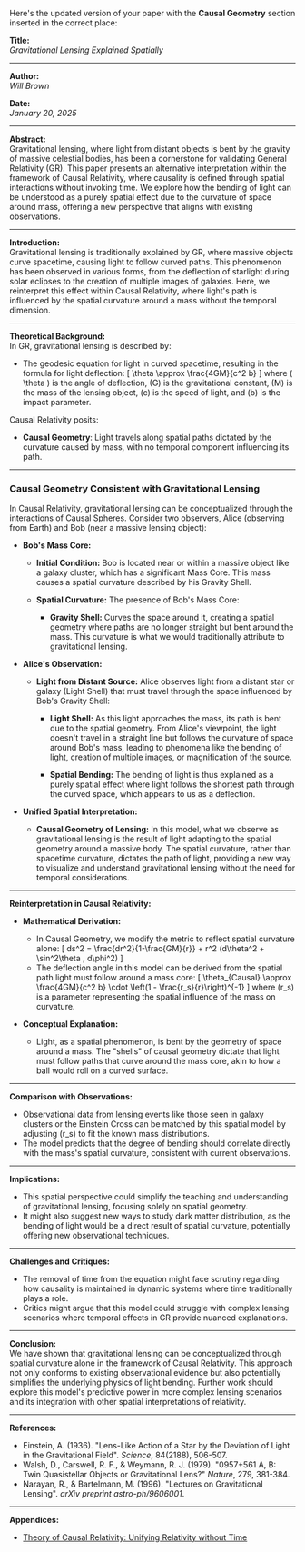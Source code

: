 Here's the updated version of your paper with the **Causal Geometry** section inserted in the correct place:

**Title:**  
*Gravitational Lensing Explained Spatially*

---

**Author:**  
*Will Brown*

**Date:**  
*January 20, 2025*

---

**Abstract:**  
Gravitational lensing, where light from distant objects is bent by the gravity of massive celestial bodies, has been a cornerstone for validating General Relativity (GR). This paper presents an alternative interpretation within the framework of Causal Relativity, where causality is defined through spatial interactions without invoking time. We explore how the bending of light can be understood as a purely spatial effect due to the curvature of space around mass, offering a new perspective that aligns with existing observations.

---

**Introduction:**  
Gravitational lensing is traditionally explained by GR, where massive objects curve spacetime, causing light to follow curved paths. This phenomenon has been observed in various forms, from the deflection of starlight during solar eclipses to the creation of multiple images of galaxies. Here, we reinterpret this effect within Causal Relativity, where light's path is influenced by the spatial curvature around a mass without the temporal dimension.

---

**Theoretical Background:**  
In GR, gravitational lensing is described by:
- The geodesic equation for light in curved spacetime, resulting in the formula for light deflection:
  \[
  \theta \approx \frac{4GM}{c^2 b}
  \]
  where \( \theta \) is the angle of deflection, \(G\) is the gravitational constant, \(M\) is the mass of the lensing object, \(c\) is the speed of light, and \(b\) is the impact parameter.

Causal Relativity posits:
- **Causal Geometry**: Light travels along spatial paths dictated by the curvature caused by mass, with no temporal component influencing its path.

---

### **Causal Geometry Consistent with Gravitational Lensing**

In Causal Relativity, gravitational lensing can be conceptualized through the interactions of Causal Spheres. Consider two observers, Alice (observing from Earth) and Bob (near a massive lensing object):

- **Bob's Mass Core:**

  - **Initial Condition:** Bob is located near or within a massive object like a galaxy cluster, which has a significant Mass Core. This mass causes a spatial curvature described by his Gravity Shell.

  - **Spatial Curvature:** The presence of Bob's Mass Core:

    - **Gravity Shell:** Curves the space around it, creating a spatial geometry where paths are no longer straight but bent around the mass. This curvature is what we would traditionally attribute to gravitational lensing.

- **Alice's Observation:**

  - **Light from Distant Source:** Alice observes light from a distant star or galaxy (Light Shell) that must travel through the space influenced by Bob's Gravity Shell:

    - **Light Shell:** As this light approaches the mass, its path is bent due to the spatial geometry. From Alice's viewpoint, the light doesn't travel in a straight line but follows the curvature of space around Bob's mass, leading to phenomena like the bending of light, creation of multiple images, or magnification of the source.

    - **Spatial Bending:** The bending of light is thus explained as a purely spatial effect where light follows the shortest path through the curved space, which appears to us as a deflection.

- **Unified Spatial Interpretation:**

  - **Causal Geometry of Lensing:** In this model, what we observe as gravitational lensing is the result of light adapting to the spatial geometry around a massive body. The spatial curvature, rather than spacetime curvature, dictates the path of light, providing a new way to visualize and understand gravitational lensing without the need for temporal considerations.

---

**Reinterpretation in Causal Relativity:**

- **Mathematical Derivation:**
  - In Causal Geometry, we modify the metric to reflect spatial curvature alone:
    \[
    ds^2 = \frac{dr^2}{1-\frac{GM}{r}} + r^2 (d\theta^2 + \sin^2\theta \, d\phi^2)
    \]
  - The deflection angle in this model can be derived from the spatial path light must follow around a mass core:
    \[
    \theta_{Causal} \approx \frac{4GM}{c^2 b} \cdot \left(1 - \frac{r_s}{r}\right)^{-1}
    \]
    where \(r_s\) is a parameter representing the spatial influence of the mass on curvature.

- **Conceptual Explanation:**
  - Light, as a spatial phenomenon, is bent by the geometry of space around a mass. The "shells" of causal geometry dictate that light must follow paths that curve around the mass core, akin to how a ball would roll on a curved surface.

---

**Comparison with Observations:**  
- Observational data from lensing events like those seen in galaxy clusters or the Einstein Cross can be matched by this spatial model by adjusting \(r_s\) to fit the known mass distributions.
- The model predicts that the degree of bending should correlate directly with the mass's spatial curvature, consistent with current observations.

---

**Implications:**  
- This spatial perspective could simplify the teaching and understanding of gravitational lensing, focusing solely on spatial geometry.
- It might also suggest new ways to study dark matter distribution, as the bending of light would be a direct result of spatial curvature, potentially offering new observational techniques.

---

**Challenges and Critiques:**  
- The removal of time from the equation might face scrutiny regarding how causality is maintained in dynamic systems where time traditionally plays a role.
- Critics might argue that this model could struggle with complex lensing scenarios where temporal effects in GR provide nuanced explanations.

---

**Conclusion:**  
We have shown that gravitational lensing can be conceptualized through spatial curvature alone in the framework of Causal Relativity. This approach not only conforms to existing observational evidence but also potentially simplifies the underlying physics of light bending. Further work should explore this model's predictive power in more complex lensing scenarios and its integration with other spatial interpretations of relativity.

---

**References:**  
- Einstein, A. (1936). "Lens-Like Action of a Star by the Deviation of Light in the Gravitational Field". *Science*, 84(2188), 506-507.
- Walsh, D., Carswell, R. F., & Weymann, R. J. (1979). "0957+561 A, B: Twin Quasistellar Objects or Gravitational Lens?" *Nature*, 279, 381-384.
- Narayan, R., & Bartelmann, M. (1996). "Lectures on Gravitational Lensing". *arXiv preprint astro-ph/9606001*.

---

**Appendices:**  
- [Theory of Causal Relativity: Unifying Relativity without Time](https://github.com/ENSpunks/Causal-Relativity-Public-/blob/main/Papers/Causal%20Relativity/Theory%20of%20Causal%20Relativity%20(Published%2001-20-25))
